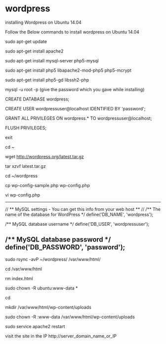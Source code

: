 # wordpress
installing Wordpress on Ubuntu 14.04

Follow the Below commands to install wordpress on Ubuntu 14.04

sudo apt-get update

sudo apt-get install apache2

sudo apt-get install mysql-server php5-mysql

sudo apt-get install php5 libapache2-mod-php5 php5-mcrypt

sudo apt-get install php5-gd libssh2-php

mysql -u root -p
(give the password which you gave while installing)

CREATE DATABASE wordpress;

CREATE USER wordpressuser@localhost IDENTIFIED BY 'password';

GRANT ALL PRIVILEGES ON wordpress.* TO wordpressuser@localhost;

FLUSH PRIVILEGES;

exit

cd ~

wget http://wordpress.org/latest.tar.gz

tar xzvf latest.tar.gz

cd ~/wordpress

cp wp-config-sample.php wp-config.php

vi wp-config.php

---------------------------------------------------------------------------------------
// ** MySQL settings - You can get this info from your web host ** //
/** The name of the database for WordPress */
define('DB_NAME', 'wordpress');

/** MySQL database username */
define('DB_USER', 'wordpressuser');

/** MySQL database password */
define('DB_PASSWORD', 'password');
----------------------------------------------------------------------------------------

sudo rsync -avP ~/wordpress/ /var/www/html/

cd /var/www/html

rm index.html

sudo chown -R ubuntu:www-data *

cd

mkdir /var/www/html/wp-content/uploads

sudo chown -R :www-data /var/www/html/wp-content/uploads

sudo service apache2 restart

visit the site in the IP
http://server_domain_name_or_IP




